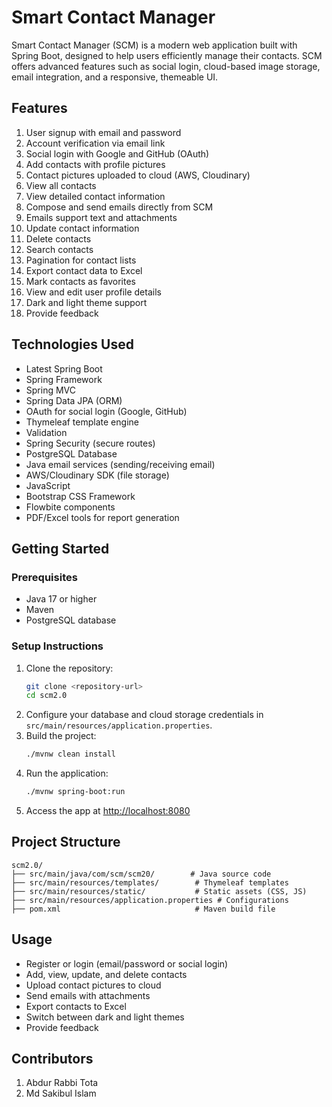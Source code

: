 # Smart Contact Manager

Smart Contact Manager (SCM) is a modern web application built with Spring Boot, designed to help users efficiently manage their contacts. SCM offers advanced features such as social login, cloud-based image storage, email integration, and a responsive, themeable UI.

## Features
1. User signup with email and password
2. Account verification via email link
3. Social login with Google and GitHub (OAuth)
4. Add contacts with profile pictures
5. Contact pictures uploaded to cloud (AWS, Cloudinary)
6. View all contacts
7. View detailed contact information
8. Compose and send emails directly from SCM
9. Emails support text and attachments
10. Update contact information
11. Delete contacts
12. Search contacts
13. Pagination for contact lists
14. Export contact data to Excel
15. Mark contacts as favorites
16. View and edit user profile details
17. Dark and light theme support
18. Provide feedback

## Technologies Used
- Latest Spring Boot
- Spring Framework
- Spring MVC
- Spring Data JPA (ORM)
- OAuth for social login (Google, GitHub)
- Thymeleaf template engine
- Validation
- Spring Security (secure routes)
- PostgreSQL Database
- Java email services (sending/receiving email)
- AWS/Cloudinary SDK (file storage)
- JavaScript
- Bootstrap CSS Framework
- Flowbite components
- PDF/Excel tools for report generation

## Getting Started

### Prerequisites
- Java 17 or higher
- Maven
- PostgreSQL database

### Setup Instructions
1. Clone the repository:
   ```bash
   git clone <repository-url>
   cd scm2.0
   ```
2. Configure your database and cloud storage credentials in `src/main/resources/application.properties`.
3. Build the project:
   ```bash
   ./mvnw clean install
   ```
4. Run the application:
   ```bash
   ./mvnw spring-boot:run
   ```
5. Access the app at [http://localhost:8080](http://localhost:8080)

## Project Structure
```
scm2.0/
├── src/main/java/com/scm/scm20/        # Java source code
├── src/main/resources/templates/        # Thymeleaf templates
├── src/main/resources/static/           # Static assets (CSS, JS)
├── src/main/resources/application.properties # Configurations
├── pom.xml                              # Maven build file
```

## Usage
- Register or login (email/password or social login)
- Add, view, update, and delete contacts
- Upload contact pictures to cloud
- Send emails with attachments
- Export contacts to Excel
- Switch between dark and light themes
- Provide feedback

## Contributors
1. Abdur Rabbi Tota
2. Md Sakibul Islam
